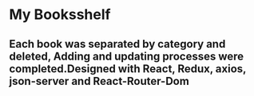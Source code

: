 # My Booksshelf


## Each book was separated by category and deleted, Adding and updating processes were completed.Designed with React, Redux, axios, json-server and React-Router-Dom
